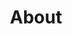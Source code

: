 ---
permalink: /about/
title: "About"
header:
  overlay_color: "#000"
  overlay_filter: "0.5"
  overlay_image: /assets/images/sandiego.jpg
  actions:
    - label: "Download"
      url: "#test-link"
---